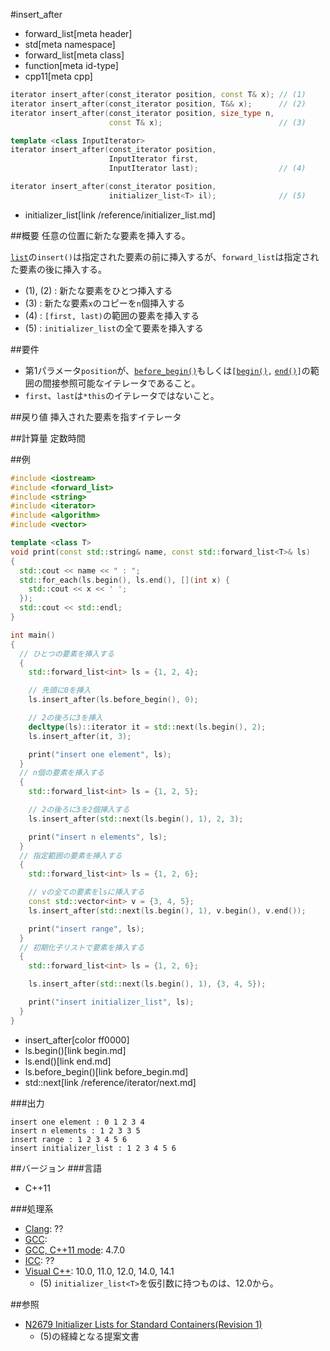 #insert_after
* forward_list[meta header]
* std[meta namespace]
* forward_list[meta class]
* function[meta id-type]
* cpp11[meta cpp]

```cpp
iterator insert_after(const_iterator position, const T& x); // (1)
iterator insert_after(const_iterator position, T&& x);      // (2)
iterator insert_after(const_iterator position, size_type n,
                      const T& x);                          // (3)

template <class InputIterator>
iterator insert_after(const_iterator position,
                      InputIterator first,
                      InputIterator last);                  // (4)

iterator insert_after(const_iterator position,
                      initializer_list<T> il);              // (5)
```
* initializer_list[link /reference/initializer_list.md]

##概要
任意の位置に新たな要素を挿入する。

[`list`](/reference/list.md)の`insert()`は指定された要素の前に挿入するが、`forward_list`は指定された要素の後に挿入する。

- (1), (2) : 新たな要素をひとつ挿入する
- (3) : 新たな要素`x`のコピーを`n`個挿入する
- (4) : `[first, last)`の範囲の要素を挿入する
- (5) : `initializer_list`の全て要素を挿入する


##要件
- 第1パラメータ`position`が、[`before_begin()`](/reference/forward_list/before_begin.md)もしくは`[`[`begin()`](begin.md)`,` [`end()`](/reference/forward_list/end.md)`]`の範囲の間接参照可能なイテレータであること。
- `first`、`last`は`*this`のイテレータではないこと。


##戻り値
挿入された要素を指すイテレータ


##計算量
定数時間


##例
```cpp
#include <iostream>
#include <forward_list>
#include <string>
#include <iterator>
#include <algorithm>
#include <vector>

template <class T>
void print(const std::string& name, const std::forward_list<T>& ls)
{
  std::cout << name << " : ";
  std::for_each(ls.begin(), ls.end(), [](int x) {
    std::cout << x << ' ';
  });
  std::cout << std::endl;
}

int main()
{
  // ひとつの要素を挿入する
  {
    std::forward_list<int> ls = {1, 2, 4};

    // 先頭に0を挿入
    ls.insert_after(ls.before_begin(), 0);

    // 2の後ろに3を挿入
    decltype(ls)::iterator it = std::next(ls.begin(), 2);
    ls.insert_after(it, 3);

    print("insert one element", ls);
  }
  // n個の要素を挿入する
  {
    std::forward_list<int> ls = {1, 2, 5};

    // 2の後ろに3を2個挿入する
    ls.insert_after(std::next(ls.begin(), 1), 2, 3);

    print("insert n elements", ls);
  }
  // 指定範囲の要素を挿入する
  {
    std::forward_list<int> ls = {1, 2, 6};

    // vの全ての要素をlsに挿入する
    const std::vector<int> v = {3, 4, 5};
    ls.insert_after(std::next(ls.begin(), 1), v.begin(), v.end());

    print("insert range", ls);
  }
  // 初期化子リストで要素を挿入する
  {
    std::forward_list<int> ls = {1, 2, 6};

    ls.insert_after(std::next(ls.begin(), 1), {3, 4, 5});

    print("insert initializer_list", ls);
  }
}
```
* insert_after[color ff0000]
* ls.begin()[link begin.md]
* ls.end()[link end.md]
* ls.before_begin()[link before_begin.md]
* std::next[link /reference/iterator/next.md]

###出力
```
insert one element : 0 1 2 3 4 
insert n elements : 1 2 3 3 5 
insert range : 1 2 3 4 5 6 
insert initializer_list : 1 2 3 4 5 6 
```

##バージョン
###言語
- C++11

###処理系
- [Clang](/implementation.md#clang): ??
- [GCC](/implementation.md#gcc): 
- [GCC, C++11 mode](/implementation.md#gcc): 4.7.0
- [ICC](/implementation.md#icc): ??
- [Visual C++](/implementation.md#visual_cpp): 10.0, 11.0, 12.0, 14.0, 14.1
	- (5) `initializer_list<T>`を仮引数に持つものは、12.0から。


##参照
- [N2679 Initializer Lists for Standard Containers(Revision 1)](http://www.open-std.org/jtc1/sc22/wg21/docs/papers/2008/n2679.pdf)
    - (5)の経緯となる提案文書


